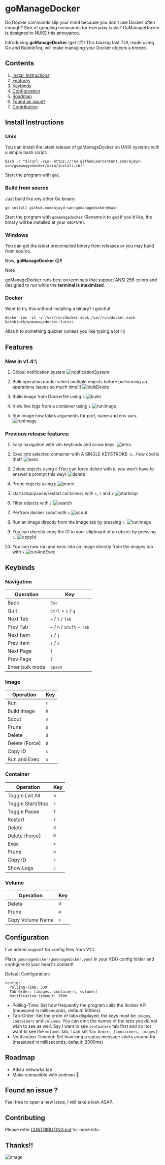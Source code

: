 # goManageDocker

Do Docker commands slip your mind because you don't use Docker often enough? Sick of googling commands for everyday tasks? GoManageDocker is designed to NUKE this annoyance. 

Introducing **goManageDocker** (get it?)! This blazing fast TUI, made using Go and BubbleTea, will make managing your Docker objects a breeze. 

## Contents

1. [Install Instructions](#install-instructions)
2. [Features](#features)
3. [Keybinds](#keybinds)
4. [Configuration](#configuration)
5. [Roadmap](#roadmap)
6. [Found an issue?](#found-an-issue-)
7. [Contributing](#contributing)

## Install Instructions

### Unix

You can install the latest release of goManageDocker on UNIX systems with a simple bash script:

```
bash -c "$(curl -sLo- https://raw.githubusercontent.com/ajayd-san/gomanagedocker/main/install.sh)"
```

Start the program with `gmd`. 

### Build from source

Just build like any other Go binary: 

```
go install github.com/ajayd-san/gomanagedocker@main
```

Start the program with `gomanagedocker` (Rename it to `gmd` if you'd like, the binary will be installed at your `$GOPATH`).

### Windows

You can get the latest precompiled binary from releases or you may build from source. 

Now, **goManageDocker 😏!!**

> [!NOTE]
> goManageDocker runs best on terminals that support ANSI 256 colors and designed to run while the **terminal is maximized**.

### Docker
Want to try this without installing a binary? I gotchu!

```
docker run -it -v /var/run/docker.sock:/var/run/docker.sock kakshipth/gomanagedocker:latest
```

Alias it to something quicker (unless you like typing a lot 🙄)
## Features

### **New in v1.4:**\

1. Global notification system
	![notificationSystem](vhs/gifs/notifications.gif)
	
2. Bulk operation mode: select multiple objects before performing an operations (saves so much time!!)
	![bulkDelete](vhs/gifs/bulkDelete.gif)
	
3. Build image from Dockerfile using `b`
	![build](vhs/gifs/build.gif)
	
4. View live logs from a container using `L`
 	![runImage](vhs/gifs/logs.gif)

5. Run image now takes arguments for port, name and env vars. 
 	![runImage](vhs/gifs/runImage.gif)

### **Previous release features:**


1. Easy navigation with vim keybinds and arrow keys.
   ![intro](vhs/gifs/intro.gif)

2. Exec into selected container with A SINGLE KEYSTROKE: `x`...How cool is that?
   ![exec](vhs/gifs/exec.gif)

3. Delete objects using `d` (You can force delete with `D`, you won't have to answer a prompt this way)
   ![delete](vhs/gifs/delete.gif)

4. Prune objects using `p`
   ![prune](vhs/gifs/prune.gif)

5. start/stop/pause/restart containers with `s`, `t` and `r`
   ![startstop](vhs/gifs/startstop.gif)

6. Filter objects with `/`
   ![search](vhs/gifs/search.gif)
   
7. Perfrom docker scout with `s`
   ![scout](vhs/gifs/scout.gif)
   
8. Run an image directly from the image tab by pressing `r`.
   ![runImage](vhs/gifs/runImage.gif) 
   
9. You can directly copy the ID to your clipboard of an object by pressing `c`.
   ![copyId](vhs/gifs/copyId.gif)
10. You can now run and exec into an image directly from the images tab with  `x`
    ![runAndExec](vhs/gifs/execFromImgs.gif)

## Keybinds

### Navigation
| Operation 		   | Key                                                                 |
|------------------|---------------------------------------------------------------------|
| Back 			   | <kbd>Esc</kbd>                                                      |
| Quit      		   | <kbd>Ctrl</kbd> + <kbd>c</kbd> / <kbd>q</kbd>                       |
| Next Tab  		   | <kbd>→</kbd> / <kbd>l</kbd> / <kbd>Tab</kbd>                        |
| Prev Tab  		   | <kbd>←</kbd> / <kbd>h</kbd> / <kbd>Shift</kbd> + <kbd>Tab</kbd>     |
| Next Item 		   | <kbd>↓</kbd> / <kbd>j</kbd>                                         |
| Prev Item 		   | <kbd>↑</kbd> / <kbd>k</kbd>                                         |
| Next Page 		   | <kbd>[</kbd>                                                        |
| Prev Page 		   | <kbd>]</kbd>                                                        |
| Enter bulk mode  | <kbd>Space</kbd>                                                    |

### Image
| Operation         | Key                                                           |
|-------------------|---------------------------------------------------------------|
| Run               | <kbd>r</kbd>                                                  |
| Build Image       | <kbd>b</kbd>                                                  |
| Scout             | <kbd>s</kbd>                                                  |
| Prune             | <kbd>p</kbd>                                                  |
| Delete            | <kbd>d</kbd>                                                  |
| Delete (Force)    | <kbd>D</kbd>                                                  |
| Copy ID           | <kbd>c</kbd>                                                  |
| Run and Exec      | <kbd>x</kbd>                                                  |

### Container
| Operation         | Key                                                           |
|-------------------|---------------------------------------------------------------|
| Toggle List All   | <kbd>a</kbd>                                                  |
| Toggle Start/Stop | <kbd>s</kbd>                                                  |
| Toggle Pause      | <kbd>t</kbd>                                                  |
| Restart           | <kbd>r</kbd>                                                  |
| Delete            | <kbd>d</kbd>                                                  |
| Delete (Force)    | <kbd>D</kbd>                                                  |
| Exec              | <kbd>x</kbd>                                                  |
| Prune             | <kbd>p</kbd>                                                  |
| Copy ID           | <kbd>c</kbd>                                                  |
| Show Logs         | <kbd>L</kbd>                                                  |

### Volume
| Operation         | Key                                                           |
|-------------------|---------------------------------------------------------------|
| Delete            | <kbd>d</kbd>                                                  |
| Prune             | <kbd>p</kbd>                                                  |
| Copy Volume Name  | <kbd>c</kbd>                                                  |

## Configuration

I've added support for config files from V1.2.

Place `gomanagedocker/gomanagedocker.yaml` in your XDG config folder and configure to your heart's content!

Default Configuration:  

```
config:
  Polling-Time: 500
  Tab-Order: [images, containers, volumes]
  Notification-timeout: 2000
```

- Polling-Time: Set how frequently the program calls the docker API (measured in milliseconds, default: 500ms)
- Tab-Order: Set the order of tabs displayed, the keys must be `images`, `containers` and `volumes`. You can omit the names of the tabs you do not wish to see as well. Say I want to see `containers` tab first and do not want to see the `volumes` tab, I can set `Tab-Order: [containers, images]`
- Notification-Timeout: Set how long a status message sticks around for (measured in milliseconds, default: 2000ms)

## Roadmap

- Add a networks tab
- Make compatible with podman 👀

## Found an issue ?

Feel free to open a new issue, I will take a look ASAP.

## Contributing

Please refer [CONTRIBUTING.md](./CONTRIBUTING.md) for more info. 

## Thanks!!

![image](https://github.com/ajayd-san/gomanagedocker/assets/54715852/61be1ce3-c176-4392-820d-d0e94650ef01)
